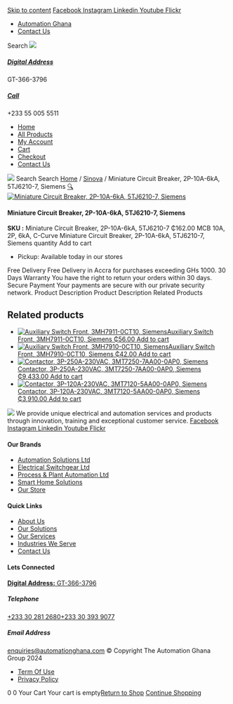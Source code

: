 [Skip to content](https://store.automationghana.com/product/miniature-circuit-breaker-2p-10a-6ka-5tj6210-7-siemens/#content)
[ Facebook ](https://www.facebook.com/automationgh/) [ Instagram ](https://www.instagram.com/automationgh/) [ Linkedin ](https://www.linkedin.com/company/the-automation-ghana-limited/) [ Youtube ](https://www.youtube.com/channel/UCurrRDUSm5oIW39VXjn1u0w) [ Flickr ](https://www.flickr.com/photos/181794037@N07/)
  * [ Automation Ghana ](https://automationghana.com)
  * [ Contact Us ](https://store.automationghana.com/contact/)


Search
[ ![](https://store.automationghana.com/wp-content/uploads/2024/04/Website-TAGG-Logo-BLUE.png) ](https://store.automationghana.com/)
[ ](https://maps.app.goo.gl/m4xeaagWCNbLk4jM6)
#####  [ Digital Address ](https://maps.app.goo.gl/m4xeaagWCNbLk4jM6)
GT-366-3796 
[ ](tel:+233550055511)
#####  [ Call ](tel:+233550055511)
+233 55 005 5511 
  * [Home](https://store.automationghana.com/)
  * [All Products](https://store.automationghana.com/shop/)
  * [My Account](https://store.automationghana.com/my-account/)
  * [Cart](https://store.automationghana.com/cart/)
  * [Checkout](https://store.automationghana.com/checkout/)
  * [Contact Us](https://store.automationghana.com/contact/)


[![](https://store.automationghana.com/wp-content/uploads/2024/04/AutomationGhana_logo_white.png)](https://store.automationghana.com)
Search
Search
[Home](https://store.automationghana.com) / [Sinova](https://store.automationghana.com/product-category/sinova-siemens/) / Miniature Circuit Breaker, 2P-10A-6kA, 5TJ6210-7, Siemens
[🔍](https://store.automationghana.com/product/miniature-circuit-breaker-2p-10a-6ka-5tj6210-7-siemens/)
[![Miniature Circuit Breaker, 2P-10A-6kA, 5TJ6210-7, Siemens](https://store.automationghana.com/wp-content/uploads/2025/03/mcb.png)](https://store.automationghana.com/wp-content/uploads/2025/03/mcb.png)
####  Miniature Circuit Breaker, 2P-10A-6kA, 5TJ6210-7, Siemens 
**SKU :** Miniature Circuit Breaker, 2P-10A-6kA, 5TJ6210-7 
₵162.00
MCB 10A, 2P, 6kA, C-Curve
Miniature Circuit Breaker, 2P-10A-6kA, 5TJ6210-7, Siemens quantity
Add to cart
  * Pickup: Available today in our stores


Free Delivery 
Free Delivery in Accra for purchases exceeding GHs 1000. 
30 Days Warranty 
You have the right to return your orders within 30 days. 
Secure Payment 
Your payments are secure with our private security network. 
Product Description
Product Description
Related Products 
## Related products
  * [![Auxiliary Switch Front, 3MH7911-0CT10, Siemens](https://store.automationghana.com/wp-content/uploads/2025/03/Aux-Switch-Front-300x300.jpg)Auxiliary Switch Front, 3MH7911-0CT10, Siemens ₵56.00 ](https://store.automationghana.com/product/auxiliary-switch-front-3mh7911-0ct10-siemens/)
[Add to cart](https://store.automationghana.com/product/miniature-circuit-breaker-2p-10a-6ka-5tj6210-7-siemens/?add-to-cart=24505)
  * [![Auxiliary Switch Front, 3MH7910-0CT10, Siemens](https://store.automationghana.com/wp-content/uploads/2025/03/Aux-Switch-Front-300x300.jpg)Auxiliary Switch Front, 3MH7910-0CT10, Siemens ₵42.00 ](https://store.automationghana.com/product/auxiliary-switch-front-3mh7910-0ct10-siemens/)
[Add to cart](https://store.automationghana.com/product/miniature-circuit-breaker-2p-10a-6ka-5tj6210-7-siemens/?add-to-cart=24503)
  * [![Contactor, 3P-250A-230VAC, 3MT7250-7AA00-0AP0, Siemens](https://store.automationghana.com/wp-content/uploads/2025/03/contactor-1.jpg)Contactor, 3P-250A-230VAC, 3MT7250-7AA00-0AP0, Siemens ₵9,433.00 ](https://store.automationghana.com/product/contactor-3p-250a-230vac-3mt7250-7aa00-0ap0-siemens/)
[Add to cart](https://store.automationghana.com/product/miniature-circuit-breaker-2p-10a-6ka-5tj6210-7-siemens/?add-to-cart=24496)
  * [![Contactor, 3P-120A-230VAC, 3MT7120-5AA00-0AP0, Siemens](https://store.automationghana.com/wp-content/uploads/2025/03/P_IN01_XX_00058i.jpg)Contactor, 3P-120A-230VAC, 3MT7120-5AA00-0AP0, Siemens ₵3,910.00 ](https://store.automationghana.com/product/contactor-3p-120a-230vac-3mt7120-5aa00-0ap0-siemens/)
[Add to cart](https://store.automationghana.com/product/miniature-circuit-breaker-2p-10a-6ka-5tj6210-7-siemens/?add-to-cart=24495)


![](https://store.automationghana.com/wp-content/uploads/2024/04/AutomationGhana_logo_white.png)
We provide unique electrical and automation services and products through innovation, training and exceptional customer service.
[ Facebook ](https://www.facebook.com/automationgh/) [ Instagram ](https://www.instagram.com/automationgh/) [ Linkedin ](https://www.linkedin.com/company/the-automation-ghana-limited/) [ Youtube ](https://www.youtube.com/channel/UCurrRDUSm5oIW39VXjn1u0w) [ Flickr ](https://www.flickr.com/photos/181794037@N07/)
#### Our Brands
  * [ Automation Solutions Ltd ](https://store.automationghana.com/product/miniature-circuit-breaker-2p-10a-6ka-5tj6210-7-siemens/)
  * [ Electrical Switchgear Ltd ](https://store.automationghana.com/product/miniature-circuit-breaker-2p-10a-6ka-5tj6210-7-siemens/)
  * [ Process & Plant Automation Ltd ](https://store.automationghana.com/product/miniature-circuit-breaker-2p-10a-6ka-5tj6210-7-siemens/)
  * [ Smart Home Solutions ](https://store.automationghana.com/product/miniature-circuit-breaker-2p-10a-6ka-5tj6210-7-siemens/)
  * [ Our Store ](https://store.automationghana.com/product/miniature-circuit-breaker-2p-10a-6ka-5tj6210-7-siemens/)


#### Quick Links
  * [ About Us ](https://store.automationghana.com/product/miniature-circuit-breaker-2p-10a-6ka-5tj6210-7-siemens/)
  * [ Our Solutions ](https://store.automationghana.com/product/miniature-circuit-breaker-2p-10a-6ka-5tj6210-7-siemens/)
  * [ Our Services ](https://store.automationghana.com/product/miniature-circuit-breaker-2p-10a-6ka-5tj6210-7-siemens/)
  * [ Industries We Serve ](https://store.automationghana.com/product/miniature-circuit-breaker-2p-10a-6ka-5tj6210-7-siemens/)
  * [ Contact Us ](https://store.automationghana.com/product/miniature-circuit-breaker-2p-10a-6ka-5tj6210-7-siemens/)


#### Lets Connected
[**Digital Address:** GT-366-3796](https://maps.app.goo.gl/m4xeaagWCNbLk4jM6)
#####  Telephone 
[ +233 30 281 2680](tel:+233302812680)[+233 30 393 9077](https://store.automationghana.com/product/miniature-circuit-breaker-2p-10a-6ka-5tj6210-7-siemens/+233303939077)
#####  Email Address 
enquiries@automationghana.com 
© Copyright The Automation Ghana Group 2024
  * [ Term Of Use ](https://store.automationghana.com/product/miniature-circuit-breaker-2p-10a-6ka-5tj6210-7-siemens/)
  * [ Privacy Policy ](https://store.automationghana.com/product/miniature-circuit-breaker-2p-10a-6ka-5tj6210-7-siemens/)


0
0
Your Cart
Your cart is empty[Return to Shop](https://store.automationghana.com/shop/)
[Continue Shopping](https://store.automationghana.com/product/miniature-circuit-breaker-2p-10a-6ka-5tj6210-7-siemens/)
